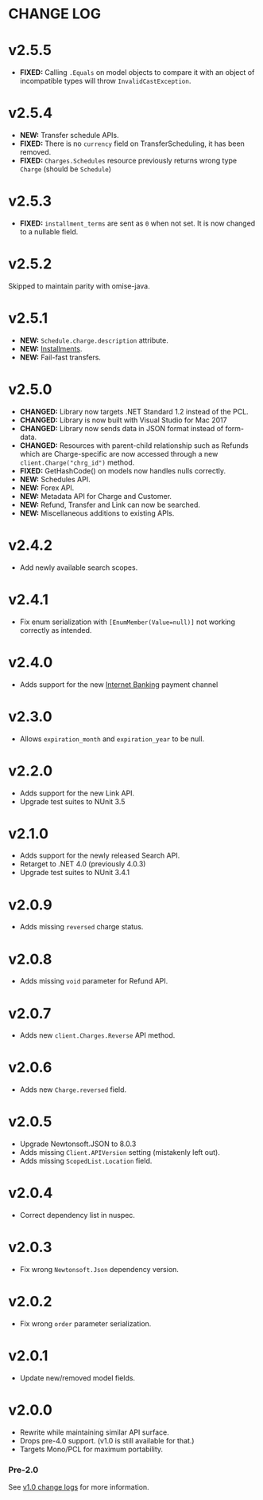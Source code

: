 # CHANGE LOG

# v2.5.5

* **FIXED:** Calling `.Equals` on model objects to compare it with an object of
  incompatible types will throw `InvalidCastException`.

# v2.5.4

* **NEW:** Transfer schedule APIs.
* **FIXED:** There is no `currency` field on TransferScheduling, it has been removed.
* **FIXED:** `Charges.Schedules` resource previously returns wrong type `Charge` (should be
  `Schedule`)

# v2.5.3

* **FIXED:** `installment_terms` are sent as `0` when not set. It is now changed to a
  nullable field.

# v2.5.2

Skipped to maintain parity with omise-java.

# v2.5.1

* **NEW:** `Schedule.charge.description` attribute.
* **NEW:** [Installments](https://www.omise.co/installment-payment).
* **NEW:** Fail-fast transfers.

# v2.5.0

* **CHANGED:** Library now targets .NET Standard 1.2 instead of the PCL.
* **CHANGED:** Library is now built with Visual Studio for Mac 2017
* **CHANGED:** Library now sends data in JSON format instead of form-data.
* **CHANGED:** Resources with parent-child relationship such as Refunds which are
  Charge-specific are now accessed through a new `client.Charge("chrg_id")` method.
* **FIXED:** GetHashCode() on models now handles nulls correctly.
* **NEW:** Schedules API.
* **NEW:** Forex API.
* **NEW:** Metadata API for Charge and Customer.
* **NEW:** Refund, Transfer and Link can now be searched.
* **NEW:** Miscellaneous additions to existing APIs.

# v2.4.2

* Add newly available search scopes.

# v2.4.1

* Fix enum serialization with `[EnumMember(Value=null)]` not working correctly as intended.

# v2.4.0

* Adds support for the new [Internet Banking](https://www.omise.co/internet-banking-is-now-live)
  payment channel

# v2.3.0

* Allows `expiration_month` and `expiration_year` to be null.

# v2.2.0

* Adds support for the new Link API.
* Upgrade test suites to NUnit 3.5

# v2.1.0

* Adds support for the newly released Search API.
* Retarget to .NET 4.0 (previously 4.0.3)
* Upgrade test suites to NUnit 3.4.1

# v2.0.9

* Adds missing `reversed` charge status.

# v2.0.8

* Adds missing `void` parameter for Refund API.

# v2.0.7

* Adds new `client.Charges.Reverse` API method.

# v2.0.6

* Adds new `Charge.reversed` field.

# v2.0.5

* Upgrade Newtonsoft.JSON to 8.0.3
* Adds missing `Client.APIVersion` setting (mistakenly left out).
* Adds missing `ScopedList.Location` field.

# v2.0.4

* Correct dependency list in nuspec.

# v2.0.3

* Fix wrong `Newtonsoft.Json` dependency version.

# v2.0.2

* Fix wrong `order` parameter serialization.

# v2.0.1

* Update new/removed model fields.

# v2.0.0

* Rewrite while maintaining similar API surface.
* Drops pre-4.0 support. (v1.0 is still available for that.)
* Targets Mono/PCL for maximum portability.

### Pre-2.0

See [v1.0 change logs](https://github.com/omise/omise-dotnet/blob/v1.0/CHANGELOG.md) for
more information.

